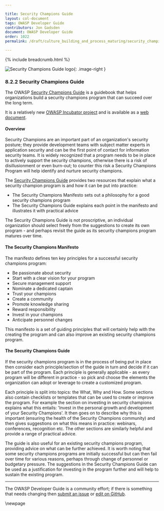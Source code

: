 ```yaml
---

title: Security Champions Guide
layout: col-document
tags: OWASP Developer Guide
contributors: Jon Gadsden
document: OWASP Developer Guide
order: 1022
permalink: /draft/culture_building_and_process_maturing/security_champions/security_champions_guide/

---
```


{% include breadcrumb.html %}

<style type="text/css">
.image-right {
  height: 180px;
  display: block;
  margin-left: auto;
  margin-right: auto;
  float: right;
}
</style>

![Security Champions Guide logo](../../../../assets/images/logos/security_champions_guide.png "OWASP Security Champions Guide"){: .image-right }

### 8.2.2 Security Champions Guide

The OWASP [Security Champions Guide][scguide] is a guidebook that helps organizations build
a security champions program that can succeed over the long term.

It is a relatively new [OWASP Incubator project][scguiderepo] and is available as a [web document][scguidedoc].

#### Overview

Security Champions are an important part of an organization's security posture; they provide development teams
with subject matter experts in application security and can be the first point of contact for information security teams.
It is widely recognized that a program needs to be in place to actively support the security champions,
otherwise there is a risk of disillusionment or even burn-out;
to counter this risk a Security Champions Program will help identify and nurture security champions.

The [Security Champions Guide][scguide] provides two resources that explain what a security champion program is
and how it can be put into practice:

* The Security Champions Manifesto sets out a philosophy for a good security champions program
* The Security Champions Guide explains each point in the manifesto and illustrates it with practical advice

The Security Champions Guide is not proscriptive, an individual organization should select freely from the suggestions
to create its own program - and perhaps revisit the guide as its security champions program matures over time.

#### The Security Champions Manifesto

The manifesto defines ten key principles for a successful security champions program:

* Be passionate about security
* Start with a clear vision for your program
* Secure management support
* Nominate a dedicated captain
* Trust your champions
* Create a community
* Promote knowledge sharing
* Reward responsibility
* Invest in your champions
* Anticipate personnel changes

This manifesto is a set of guiding principles that will certainly help with the creating the program
and can also improve an existing security champions program.

#### The Security Champions Guide

If the security champions program is in the process of being put in place
then consider each principle/section of the guide in turn and decide if it can be part of the program.
Each principle is generally applicable - as every program will be different in practice - so pick and choose
the elements the organization can adopt or leverage to create a customized program.

Each principle is split into topics: the What, Why and How.
Some sections also contain checklists or templates that can be used to create or improve the program.
For example the section on investing in security champions explains what this entails:
'Invest in the personal growth and development of your Security Champions'.
It then goes on to describe why this is important (ensuring the health of the Security Champions community)
and then gives suggestions on what this means in practice: webinars, conferences, recognition etc.
The other sections are similarly helpful and provide a range of practical advice.

The guide is also useful for an existing security champions program, providing advice on what can be further achieved.
It is worth noting that some security champions programs are initially successful but can then fail over time
for various reasons, perhaps through change of personnel or budgetary pressure.
The suggestions in the Security Champions Guide can be used as a justification for investing in the program further
and will help to sustain the existing program.

----

The OWASP Developer Guide is a community effort; if there is something that needs changing
then [submit an issue][issue1022] or [edit on GitHub][edit1022].

[issue1022]: https://github.com/OWASP/www-project-developer-guide/issues/new?labels=enhancement&template=request.md&title=Update:%2010-culture-process/02-security-champions/02-security-champions-guide
[edit1022]: https://github.com/OWASP/www-project-developer-guide/blob/main/draft/10-culture-process/02-security-champions/02-security-champions-guide.md
[scguide]: https://owasp.org/www-project-security-champions-guidebook/
[scguidedoc]: https://owasp.org/www-project-security-champions-guidebook/#div-principles
[scguiderepo]: https://github.com/OWASP/www-project-security-champions-guidebook

\newpage
